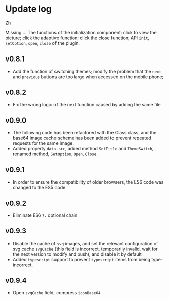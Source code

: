 # Update log

[Zh](./README_zh-cn.md)

Missing
...
  The functions of the initialization component: click to view the picture; click the adaptive function; click the close function; API `init`, `setOption`, `open`, `close` of the plugin.

## v0.8.1
 - Add the function of switching themes; modify the problem that the `next` and `previous` buttons are too large when accessed on the mobile phone;

## v0.8.2
 - Fix the wrong logic of the next function caused by adding the same file

## v0.9.0
 - The following code has been refactored with the Class class, and the base64 image cache scheme has been added to prevent repeated requests for the same image.
 - Added property `data-src`, added method `SetTitle` and `ThemeSwitch`, renamed method, `SetOption`, `Open`, `Close`.

## v0.9.1
 - In order to ensure the compatibility of older browsers, the ES6 code was changed to the ES5 code.

## v0.9.2
 - Eliminate ES6 `?.` optional chain

## v0.9.3
 - Disable the cache of `svg` images, and set the relevant configuration of svg cache `svgCache` (this field is incorrect, temporarily invalid, wait for the next version to modify and push), and disable it by default
 - Added `typescript` support to prevent `typescript` items from being type-incorrect.

## v0.9.4
 - Open `svgCache` field, compress `iconBase64`